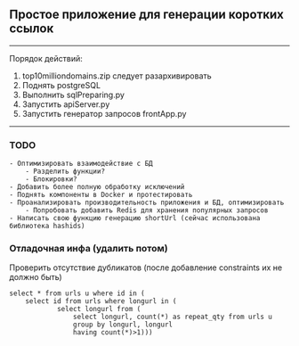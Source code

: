 ## Простое приложение для генерации коротких ссылок

---
Порядок действий:
1. top10milliondomains.zip следует разархивировать
2. Поднять postgreSQL
3. Выполнить sqlPreparing.py
4. Запустить apiServer.py
5. Запустить генератор запросов frontApp.py
----

### TODO
    - Оптимизировать взаимодействие с БД
        - Разделить функции? 
        - Блокировки? 
    - Добавить более полную обработку исключений
    - Поднять компоненты в Docker и протестировать
    - Проанализировать производительность приложения и БД, оптимизировать
        - Попробовать добавить Redis для хранения популярных запросов
    - Написать свою функцию генерацию shortUrl (сейчас использована библиотека hashids)

### Отладочная инфа (удалить потом)

Проверить отсутствие дубликатов (после добавление constraints их не должно быть)
```
select * from urls u where id in (
	select id from urls where longurl in (
			select longurl from (
				select longurl, count(*) as repeat_qty from urls u 
				group by longurl, longurl 
				having count(*)>1)))
```